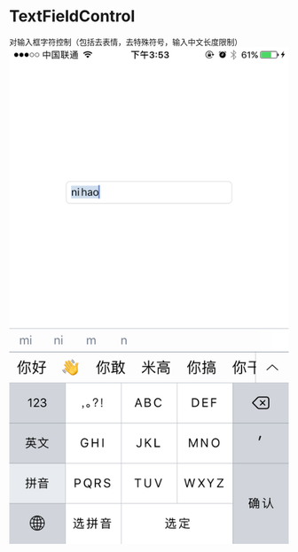 # TextFieldControl
对输入框字符控制（包括去表情，去特殊符号，输入中文长度限制）
 ![image](https://github.com/ChenBiaoHub/TextFieldControl/blob/master/%E7%A4%BA%E4%BE%8B.PNG)
